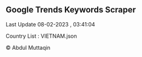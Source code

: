 

## Google Trends Keywords Scraper 
 
Last Update 08-02-2023 , 03:41:04

Country List :
VIETNAM.json



© Abdul Muttaqin 

